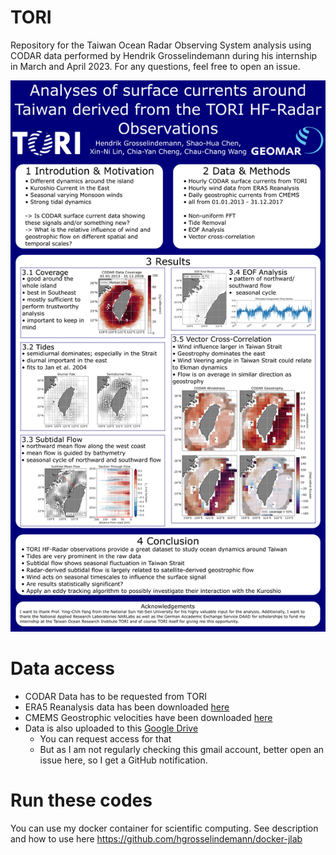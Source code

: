 # TORI

Repository for the Taiwan Ocean Radar Observing System analysis using CODAR data performed by Hendrik Grosselindemann during his internship in March and April 2023.
For any questions, feel free to open an issue.

![Alt Text](./figures/OSM23_Poster.png)

# Data access
- CODAR Data has to be requested from TORI
- ERA5 Reanalysis data has been downloaded <a href='https://cds.climate.copernicus.eu/cdsapp#!/dataset/reanalysis-era5-pressure-levels?tab=overview'>here</a>
- CMEMS Geostrophic velocities have been downloaded <a href='https://data.marine.copernicus.eu/product/SEALEVEL_GLO_PHY_L4_MY_008_047/description'>here</a>
- Data is also uploaded to this <a href='https://drive.google.com/drive/folders/123c0nMKXRjGUTvTouFZwdco87Ax_lnPF?usp=sharing'>Google Drive</a>
  - You can request access for that
  - But as I am not regularly checking this gmail account, better open an issue here, so I get a GitHub notification.

# Run these codes
You can use my docker container for scientific computing. See description and how to use here https://github.com/hgrosselindemann/docker-jlab
